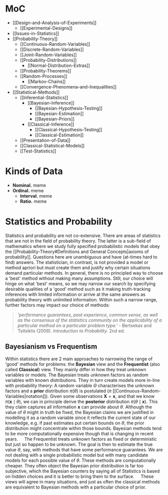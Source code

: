 # MoC

- [[Design-and-Analysis-of-Experiments]]
	- [[Experimental-Designs]]
- [[Issues-in-Statistics]]
- [[Probability-Theory]]
	- [[Continuous-Random-Variables]]
	- [[Discrete-Random-Variables]]
	- [[Joint-Random-Variables]]
	- [[Probability-Distributions]]
		- [[Normal-Distribution-Extras]]
	- [[Probability-Theorems]]
	- [[Random-Processes]]
		- [[Markov-Chains]]
	- [[Convergence-Phenomena-and-Inequalities]]
- [[Statistical-Methods]]
	- [[Inferential-Statistics]]
		- [[Bayesian-Inference]]
			- [[Bayesian-Hypothesis-Testing]]
			- [[Bayesian-Estimation]]
			- [[Bayesian-Priors]]
		- [[Classical-Inference]]
			- [[Classical-Hypothesis-Testing]]
			- [[Classical-Estimation]]
	- [[Presentation-of-Data]]
	- [[Classical-Statistical-Models]]
	- [[Test-Statistics]]
# Kinds of Data
- **Nominal.** meme
- **Ordinal.** meme
	- **Interval.** meme
	- **Ratio.** meme
# Statistics and Probability
Statistics and probability are not co-extensive. There are areas of statistics that are not in the field of probability theory. The latter is a sub-field of mathematics where we study fully specified probabilistic models that obey the [[Probability-Theory#Definitions and General Concepts|axioms of probability]]. Questions here are unambiguous and have (at-times hard to find) answers. The statistician, in contrast, is not provided a model or method apriori but must create them and justify why certain situations demand particular methods. In general, there is no principled way to choose a 'best' method without making many assumptions. Still, our choice will hinge on what 'best' means, so we may narrow our search by specifying desirable qualities of a 'good' method such as it making truth-tracking inferences with limited information or arrive at the same answers as probability theory with unlimited information. Within such a narrow range, further factors may impact our choice of methods:

> *'performance guarantees, past experience, common sense, as well as the consensus of the statistics community on the applicability of a particular method on a particular problem type.'*
> \- Bertsekas and Tsitsiklis (2008). *Introduction to Probability.* 2nd ed.

## Bayesianism vs Frequentism
Within statistics there are 2 main approaches to narrowing the range of 'good' methods for problems:  the **Bayesian** view and the **Frequentist** (also called **Classical**) view. They mainly differ in how they treat unknown variables or models. The Bayesian treats unknown factors as random variables with known distributions. They in turn create models more in-line with probability theory: A random variable $\Theta$ characterises the unknown factors and a **prior** distribution $\pi(\theta)$ is postulated ($\pi$ [[Continuous-Random-Variables|notation]]). Given some observations $\mathbf{X}=\mathbf{x},$ and that we know $\pi(\mathbf{x}\mid \theta),$ we can in principle derive the **posterior** distribution $\pi(\theta\mid \mathbf{x}).$ This they claim captures all information $\mathbf{x}$ can provide about $\theta.$ Although the value of $\theta$ might in truth be fixed, the Bayesian claims we are justified in modelling it as a random variable since it reflects the current state of our knowledge, e.g. if past estimates put certain bounds on $\theta,$ the prior distribution might concentrate within those bounds. Bayesian methods tend to be more computationally expensive though that is changing in recent years.
$\quad$The Frequentist treats unknown factors as fixed or deterministic but just so happen to be unknown. The goal is then to estimate the true value $\theta,$ say, with methods that have some performance guarantees. We are not dealing with a single probabilistic model but with many candidate models for each possible value of $\theta.$ These methods are computationally cheaper. They often object the Bayesian prior distribution is far too subjective, which the Bayesian counters by saying all of Statistics is based on hidden choices and it is better to bring them to the surface.
$\quad$These views will agree in many situations, and just as often the classical methods are equivalent to Bayesian methods with a particular choice of prior.